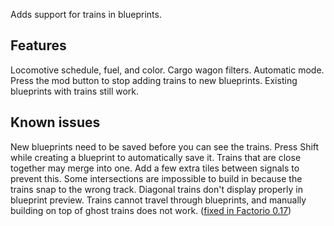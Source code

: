 Adds support for trains in blueprints.

## Features
Locomotive schedule, fuel, and color.
Cargo wagon filters.
Automatic mode.
Press the mod button to stop adding trains to new blueprints. Existing blueprints with trains still work.

## Known issues
New blueprints need to be saved before you can see the trains. Press Shift while creating a blueprint to automatically save it.
Trains that are close together may merge into one.  Add a few extra tiles between signals to prevent this.
Some intersections are impossible to build in because the trains snap to the wrong track.
Diagonal trains don't display properly in blueprint preview.
Trains cannot travel through blueprints, and manually building on top of ghost trains does not work. ([fixed in Factorio 0.17](https://forums.factorio.com/viewtopic.php?f=7&t=61842))

